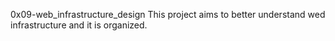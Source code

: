 0x09-web_infrastructure_design
This project aims to better understand wed infrastructure and it is organized.
